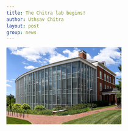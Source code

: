 ```yaml
---
title: The Chitra lab begins!
author: Uthsav Chitra
layout: post
group: news
---
```

 <img src="/static/img/logo/jhu_cs_building.jpeg" alt="1st day" class="img-fluid" width="60%">
 


